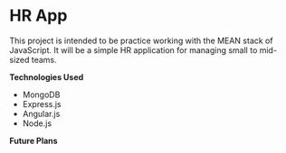 # HR App

This project is intended to be practice working with the MEAN stack of JavaScript. It will be a simple HR application for managing small to mid-sized teams.

**Technologies Used**
- MongoDB
- Express.js
- Angular.js
- Node.js

**Future Plans**